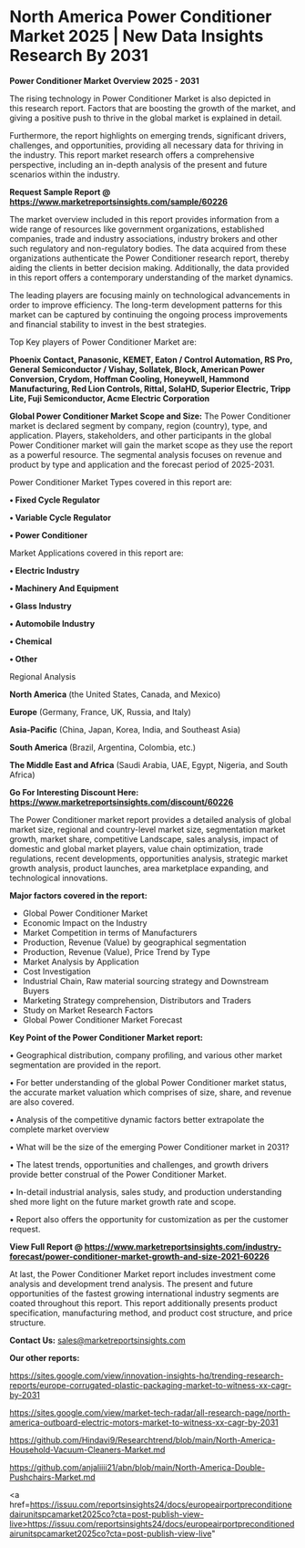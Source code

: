 # North America Power Conditioner Market 2025 | New Data Insights Research By 2031

<Strong> Power Conditioner Market Overview 2025 - 2031</strong>

The rising technology in Power Conditioner Market is also depicted in this research report. Factors that are boosting the growth of the market, and giving a positive push to thrive in the global market is explained in detail.

Furthermore, the report highlights on emerging trends, significant drivers, challenges, and opportunities, providing all necessary data for thriving in the industry. This report market research offers a comprehensive perspective, including an in-depth analysis of the present and future scenarios within the industry.

<strong>Request Sample Report @ <a href=https://www.marketreportsinsights.com/sample/60226>https://www.marketreportsinsights.com/sample/60226</a></strong>

The market overview included in this report provides information from a wide range of resources like government organizations, established companies, trade and industry associations, industry brokers and other such regulatory and non-regulatory bodies. The data acquired from these organizations authenticate the Power Conditioner research report, thereby aiding the clients in better decision making. Additionally, the data provided in this report offers a contemporary understanding of the market dynamics.

The leading players are focusing mainly on technological advancements in order to improve efficiency. The long-term development patterns for this market can be captured by continuing the ongoing process improvements and financial stability to invest in the best strategies.

Top Key players of Power Conditioner Market are:

<strong>Phoenix Contact, Panasonic, KEMET, Eaton / Control Automation, RS Pro, General Semiconductor / Vishay, Sollatek, Block, American Power Conversion, Crydom, Hoffman Cooling, Honeywell, Hammond Manufacturing, Red Lion Controls, Rittal, SolaHD, Superior Electric, Tripp Lite, Fuji Semiconductor, Acme Electric Corporation</strong>

<strong><b>Global Power Conditioner Market Scope and Size:</b></strong>
The Power Conditioner market is declared segment by company, region (country), type, and application. Players, stakeholders, and other participants in the global Power Conditioner market will gain the market scope as they use the report as a powerful resource. The segmental analysis focuses on revenue and product by type and application and the forecast period of 2025-2031.

Power Conditioner Market Types covered in this report are:

<strong>• Fixed Cycle Regulator

• Variable Cycle Regulator

• Power Conditioner</strong>

Market Applications covered in this report are:

<strong>• Electric Industry

• Machinery And Equipment

• Glass Industry

• Automobile Industry

• Chemical

• Other</strong> 

Regional Analysis

<strong>North America</strong> (the United States, Canada, and Mexico)

<strong>Europe</strong> (Germany, France, UK, Russia, and Italy)

<strong>Asia-Pacific</strong> (China, Japan, Korea, India, and Southeast Asia)

<strong>South America</strong> (Brazil, Argentina, Colombia, etc.)

<strong>The Middle East and Africa</strong> (Saudi Arabia, UAE, Egypt, Nigeria, and South Africa)

<strong>Go For Interesting Discount Here: <a href=https://www.marketreportsinsights.com/discount/60226>https://www.marketreportsinsights.com/discount/60226</a></strong>

The Power Conditioner market report provides a detailed analysis of global market size, regional and country-level market size, segmentation market growth, market share, competitive Landscape, sales analysis, impact of domestic and global market players, value chain optimization, trade regulations, recent developments, opportunities analysis, strategic market growth analysis, product launches, area marketplace expanding, and technological innovations.

<strong><b>Major factors covered in the report:</b></strong>
<ul>
  <li>Global Power Conditioner Market </li>
  <li>Economic Impact on the Industry</li>
  <li>Market Competition in terms of Manufacturers</li>
  <li>Production, Revenue (Value) by geographical segmentation</li>
  <li>Production, Revenue (Value), Price Trend by Type</li>
  <li>Market Analysis by Application</li>
  <li>Cost Investigation</li>
  <li>Industrial Chain, Raw material sourcing strategy and Downstream Buyers</li>
  <li>Marketing Strategy comprehension, Distributors and Traders</li>
  <li>Study on Market Research Factors</li>
  <li>Global Power Conditioner Market Forecast</li>
</ul>

<strong><b>Key Point of the Power Conditioner Market report:</b></strong>

• Geographical distribution, company profiling, and various other market segmentation are provided in the report.

• For better understanding of the global Power Conditioner market status, the accurate market valuation which comprises of size, share, and revenue are also covered.

• Analysis of the competitive dynamic factors better extrapolate the complete market overview

• What will be the size of the emerging Power Conditioner market in 2031?

• The latest trends, opportunities and challenges, and growth drivers provide better construal of the Power Conditioner Market.

• In-detail industrial analysis, sales study, and production understanding shed more light on the future market growth rate and scope.

• Report also offers the opportunity for customization as per the customer request.

<strong><b>View Full Report @ <a href=https://www.marketreportsinsights.com/industry-forecast/power-conditioner-market-growth-and-size-2021-60226>https://www.marketreportsinsights.com/industry-forecast/power-conditioner-market-growth-and-size-2021-60226</a></b></strong>


At last, the Power Conditioner Market report includes investment come analysis and development trend analysis. The present and future opportunities of the fastest growing international industry segments are coated throughout this report. This report additionally presents product specification, manufacturing method, and product cost structure, and price structure.

<strong>Contact Us:</strong>
sales@marketreportsinsights.com

<strong>Our other reports:</strong>

<a href=https://sites.google.com/view/innovation-insights-hq/trending-research-reports/europe-corrugated-plastic-packaging-market-to-witness-xx-cagr-by-2031>https://sites.google.com/view/innovation-insights-hq/trending-research-reports/europe-corrugated-plastic-packaging-market-to-witness-xx-cagr-by-2031</a>

<a href=https://sites.google.com/view/market-tech-radar/all-research-page/north-america-outboard-electric-motors-market-to-witness-xx-cagr-by-2031>https://sites.google.com/view/market-tech-radar/all-research-page/north-america-outboard-electric-motors-market-to-witness-xx-cagr-by-2031</a>

<a href=https://github.com/Hindavi9/Researchtrend/blob/main/North-America-Household-Vacuum-Cleaners-Market.md>https://github.com/Hindavi9/Researchtrend/blob/main/North-America-Household-Vacuum-Cleaners-Market.md</a>

<a href=https://github.com/anjaliiii21/abn/blob/main/North-America-Double-Pushchairs-Market.md>https://github.com/anjaliiii21/abn/blob/main/North-America-Double-Pushchairs-Market.md</a>

<a href=https://issuu.com/reportsinsights24/docs/europeairportpreconditionedairunitspcamarket2025co?cta=post-publish-view-live>https://issuu.com/reportsinsights24/docs/europeairportpreconditionedairunitspcamarket2025co?cta=post-publish-view-live</a>"
